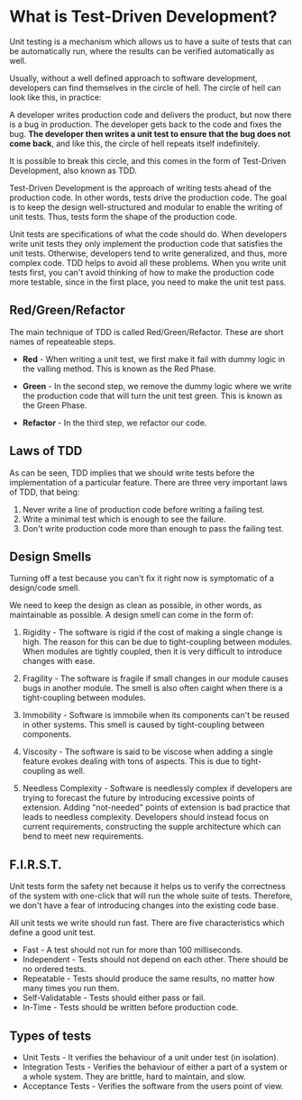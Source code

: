 # What is Test-Driven Development?

Unit testing is a mechanism which allows us to have a suite of tests that can be automatically run, where the results can be verified automatically as well.

Usually, without a well defined approach to software development, developers can find themselves in the circle of hell. The circle of hell can look like this, in practice:

A developer writes production code and delivers the product, but now there is a bug in production. The developer gets back to the code and fixes the bug. **The developer then writes a unit test to ensure that the bug does not come back**, and like this, the circle of hell repeats itself indefinitely.

It is possible to break this circle, and this comes in the form of Test-Driven Development, also known as TDD.

Test-Driven Development is the approach of writing tests ahead of the production code. In other words, tests drive the production code. The goal is to keep the design well-structured and modular to enable the writing of unit tests. Thus, tests form the shape of the production code.

Unit tests are specifications of what the code should do. When developers write unit tests they only implement the production code that satisfies the unit tests. Otherwise, developers tend to write generalized, and thus, more complex code. TDD helps to avoid all these problems. When you write unit tests first, you can't avoid thinking of how to make the production code more testable, since in the first place, you need to make the unit test pass.

## Red/Green/Refactor

The main technique of TDD is called Red/Green/Refactor. These are short names of repeateable steps.

- **Red** - When writing a unit test, we first make it fail with dummy logic in the valling method. This is known as the Red Phase.

- **Green** - In the second step, we remove the dummy logic where we write the production code that will turn the unit test green. This is known as the Green Phase.

- **Refactor** - In the third step, we refactor our code.

## Laws of TDD

As can be seen, TDD implies that we should write tests before the implementation of a particular feature. There are three very important laws of TDD, that being:

1. Never write a line of production code before writing a failing test.
2. Write a minimal test which is enough to see the failure.
3. Don't write production code more than enough to pass the failing test.

## Design Smells

Turning off a test because you can't fix it right now is symptomatic of a design/code smell.

We need to keep the design as clean as possible, in other words, as maintainable as possible. A design smell can come in the form of:

1. Rigidity - The software is rigid if the cost of making a single change is high. The reason for this can be due to tight-coupling between modules. When modules are tightly coupled, then it is very difficult to introduce changes with ease.

2. Fragility - The software is fragile if small changes in our module causes bugs in another module. The smell is also often caight when there is a tight-coupling between modules.

3. Immobility - Software is immobile when its components can't be reused in other systems. This smell is caused by tight-coupling between components.

4. Viscosity - The software is said to be viscose when adding a single feature evokes dealing with tons of aspects. This is due to tight-coupling as well.

5. Needless Complexity - Software is needlessly complex if developers are trying to forecast the future by introducing excessive points of extension. Adding "not-needed" points of extension is bad practice that leads to needless complexity. Developers should instead focus on current requirements, constructing the supple architecture which can bend to meet new requirements.

## F.I.R.S.T.

Unit tests form the safety net because it helps us to verify the correctness of the system with one-click that will run the whole suite of tests. Therefore, we don't have a fear of introducing changes into the existing code base.

All unit tests we write should run fast. There are five characteristics which define a good unit test.

- Fast - A test should not run for more than 100 milliseconds.
- Independent - Tests should not depend on each other. There should be no ordered tests.
- Repeatable - Tests should produce the same results, no matter how many times you run them.
- Self-Validatable - Tests should either pass or fail.
- In-Time - Tests should be written before production code.

## Types of tests

- Unit Tests - It verifies the behaviour of a unit under test (in isolation).
- Integration Tests - Verifies the behaviour of either a part of a system or a whole system. They are brittle, hard to maintain, and slow.
- Acceptance Tests - Verifies the software from the users point of view.